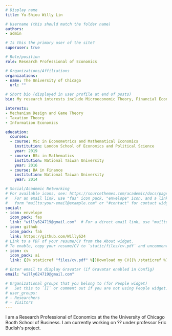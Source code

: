 ```yaml
---
# Display name
title: Yu-Shiou Willy Lin

# Username (this should match the folder name)
authors:
- admin

# Is this the primary user of the site?
superuser: true

# Role/position
role: Research Professional of Economics

# Organizations/Affiliations
organizations:
- name: The University of Chicago
  url: ""

# Short bio (displayed in user profile at end of posts)
bio: My research interests include Microeconomic Theory, Financial Economics and Public Economics.

interests:
- Mechanism Design and Game Theory
- Taxation Theory
- Information Economics

education:
  courses:
  - course: MSc in Econometrics and Mathematical Economics
    institution: London School of Economics and Political Science
    year: 2019
  - course: BSc in Mathematics
    institution: National Taiwan University
    year: 2016
  - course: BA in Finance
    institution: National Taiwan University
    year: 2014

# Social/Academic Networking
# For available icons, see: https://sourcethemes.com/academic/docs/page-builder/#icons
#   For an email link, use "fas" icon pack, "envelope" icon, and a link in the
#   form "mailto:your-email@example.com" or "#contact" for contact widget.
social:
- icon: envelope
  icon_pack: fas
  link: "willy624719@gmail.com"  # For a direct email link, use "mailto:test@example.org".
- icon: github
  icon_pack: fab
  link: https://github.com/Willy624
# Link to a PDF of your resume/CV from the About widget.
# To enable, copy your resume/CV to `static/files/cv.pdf` and uncomment the lines below.
- icon: cv
  icon_pack: ai
  link: {{% staticref "files/cv.pdf" %}}Download my CV{{% /staticref %}}

# Enter email to display Gravatar (if Gravatar enabled in Config)
email: "willy624719@gmail.com"

# Organizational groups that you belong to (for People widget)
#   Set this to `[]` or comment out if you are not using People widget.
# user_groups:
# - Researchers
# - Visitors
---
```


I am a Research Professional of Economics at the the University of Chicago Booth School of Business. I am currently working on ?? under professor Eric Budish's project. 
